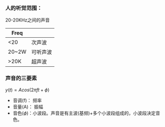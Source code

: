 ### 人的听觉范围：

20-20KHz之间的声音

|Freq||
|-|-|
|<20|次声波|
|20~2W|可听声波|
|>20K|超声波|


### 声音的三要素
$y(t)=Acos(2\pi ft+\phi)$

- 音调(f)： 频率
- 音量(A)： 振幅
- 音色($\phi$)：小波段。声音是有主波(基频)+多个小波段组成的，小波段决定音色。
